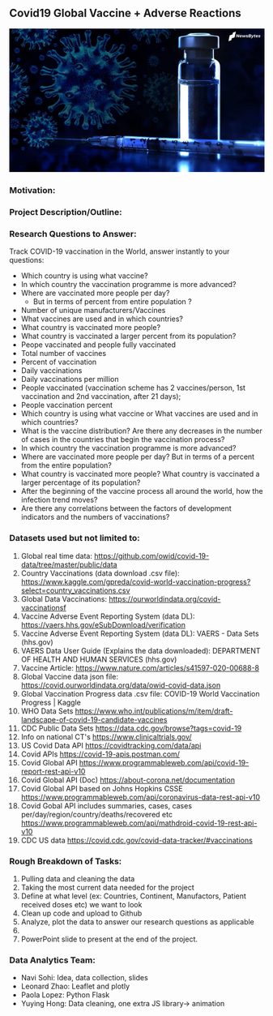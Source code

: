 ## Covid19 Global Vaccine + Adverse Reactions

![COVID-Vaccine](Images/Images3.jpg)

### Motivation:


### Project Description/Outline:


### Research Questions to Answer:
Track COVID-19 vaccination in the World, answer instantly to your questions:
* Which country is using what vaccine?
* In which country the vaccination programme is more advanced?
* Where are vaccinated more people per day? 
  * But in terms of percent from entire population ?
* Number of unique manufacturers/Vaccines
* What vaccines are used and in which countries?
* What country is vaccinated more people?
* What country is vaccinated a larger percent from its population?
* Peope vaccinated and people fully vaccinated
* Total number of vaccines
* Percent of vaccination
* Daily vaccinations
* Daily vaccinations per million
* People vaccinated (vaccination scheme has 2 vaccines/person, 1st vaccination and 2nd vaccination, after 21 days);
* People vaccination percent
* Which country is using what vaccine or What vaccines are used and in which countries?
* What is the vaccine distribution? Are there any decreases in the number of cases in the countries that begin the vaccination process?
* In which country the vaccination programme is more advanced?
* Where are vaccinated more people per day? But in terms of a percent from the entire population?
* What country is vaccinated more people? What country is vaccinated a larger percentage of its population?
* After the beginning of the vaccine process all around the world, how the infection trend moves?
* Are there any correlations between the factors of development indicators and the numbers of vaccinations?

### Datasets used but not limited to:
1. Global real time data:	https://github.com/owid/covid-19-data/tree/master/public/data
2. Country Vaccinations (data download .csv file):	https://www.kaggle.com/gpreda/covid-world-vaccination-progress?select=country_vaccinations.csv
3. Global Data Vaccinations:	https://ourworldindata.org/covid-vaccinationsf
4. Vaccine Adverse Event Reporting System (data DL):	https://vaers.hhs.gov/eSubDownload/verification
5. Vaccine Adverse Event Reporting System (data DL):	VAERS - Data Sets (hhs.gov)
6. VAERS Data User Guide (Explains the data downloaded):	DEPARTMENT OF HEALTH AND HUMAN SERVICES (hhs.gov)
7. Vaccine Article:	https://www.nature.com/articles/s41597-020-00688-8
8. Global Vaccine data json file:	https://covid.ourworldindata.org/data/owid-covid-data.json
9. Global Vaccination Progress data .csv file:	COVID-19 World Vaccination Progress | Kaggle
10. WHO Data Sets	https://www.who.int/publications/m/item/draft-landscape-of-covid-19-candidate-vaccines
11. CDC Public Data Sets	https://data.cdc.gov/browse?tags=covid-19
12. Info on national CT's	https://www.clinicaltrials.gov/
13. US Covid Data API	https://covidtracking.com/data/api
14. Covid APIs	https://covid-19-apis.postman.com/
15. Covid Global API	https://www.programmableweb.com/api/covid-19-report-rest-api-v10
16. Covid Global API (Doc)	https://about-corona.net/documentation
17. Covid Global API based on Johns Hopkins CSSE	https://www.programmableweb.com/api/coronavirus-data-rest-api-v10
18. Covid Gobal API includes summaries, cases, cases per/day/region/country/deaths/recovered etc	https://www.programmableweb.com/api/mathdroid-covid-19-rest-api-v10
19. CDC US data	https://covid.cdc.gov/covid-data-tracker/#vaccinations

### Rough Breakdown of Tasks:
1. Pulling data and cleaning the data 
2. Taking the most current data needed for the project
3. Define at what level (ex: Countries, Continent, Manufactors, Patient received doses etc) we want to look 
4. Clean up code and upload to Github
5. Analyze, plot the data to answer our research questions as applicable
6. 
6. PowerPoint slide to present at the end of the project.

### Data Analytics Team:
* Navi Sohi: Idea, data collection, slides
* Leonard Zhao: Leaflet and plotly
* Paola Lopez: Python Flask
* Yuying Hong: Data cleaning, one extra JS library→ animation

